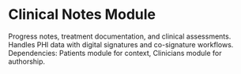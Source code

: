 # Clinical Notes Module

Progress notes, treatment documentation, and clinical assessments.
Handles PHI data with digital signatures and co-signature workflows.
Dependencies: Patients module for context, Clinicians module for authorship.